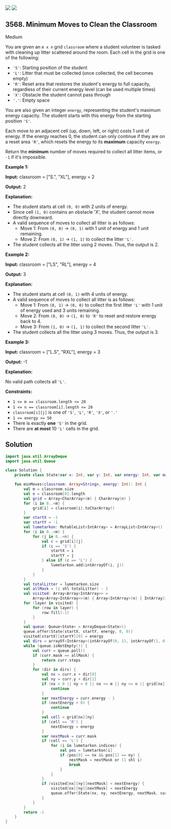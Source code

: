[![](https://img.shields.io/github/stars/javadev/LeetCode-in-Kotlin?label=Stars&style=flat-square)](https://github.com/javadev/LeetCode-in-Kotlin)
[![](https://img.shields.io/github/forks/javadev/LeetCode-in-Kotlin?label=Fork%20me%20on%20GitHub%20&style=flat-square)](https://github.com/javadev/LeetCode-in-Kotlin/fork)

## 3568\. Minimum Moves to Clean the Classroom

Medium

You are given an `m x n` grid `classroom` where a student volunteer is tasked with cleaning up litter scattered around the room. Each cell in the grid is one of the following:

*   `'S'`: Starting position of the student
*   `'L'`: Litter that must be collected (once collected, the cell becomes empty)
*   `'R'`: Reset area that restores the student's energy to full capacity, regardless of their current energy level (can be used multiple times)
*   `'X'`: Obstacle the student cannot pass through
*   `'.'`: Empty space

You are also given an integer `energy`, representing the student's maximum energy capacity. The student starts with this energy from the starting position `'S'`.

Each move to an adjacent cell (up, down, left, or right) costs 1 unit of energy. If the energy reaches 0, the student can only continue if they are on a reset area `'R'`, which resets the energy to its **maximum** capacity `energy`.

Return the **minimum** number of moves required to collect all litter items, or `-1` if it's impossible.

**Example 1:**

**Input:** classroom = ["S.", "XL"], energy = 2

**Output:** 2

**Explanation:**

*   The student starts at cell `(0, 0)` with 2 units of energy.
*   Since cell `(1, 0)` contains an obstacle 'X', the student cannot move directly downward.
*   A valid sequence of moves to collect all litter is as follows:
    *   Move 1: From `(0, 0)` → `(0, 1)` with 1 unit of energy and 1 unit remaining.
    *   Move 2: From `(0, 1)` → `(1, 1)` to collect the litter `'L'`.
*   The student collects all the litter using 2 moves. Thus, the output is 2.

**Example 2:**

**Input:** classroom = ["LS", "RL"], energy = 4

**Output:** 3

**Explanation:**

*   The student starts at cell `(0, 1)` with 4 units of energy.
*   A valid sequence of moves to collect all litter is as follows:
    *   Move 1: From `(0, 1)` → `(0, 0)` to collect the first litter `'L'` with 1 unit of energy used and 3 units remaining.
    *   Move 2: From `(0, 0)` → `(1, 0)` to `'R'` to reset and restore energy back to 4.
    *   Move 3: From `(1, 0)` → `(1, 1)` to collect the second litter `'L'`.
*   The student collects all the litter using 3 moves. Thus, the output is 3.

**Example 3:**

**Input:** classroom = ["L.S", "RXL"], energy = 3

**Output:** \-1

**Explanation:**

No valid path collects all `'L'`.

**Constraints:**

*   `1 <= m == classroom.length <= 20`
*   `1 <= n == classroom[i].length <= 20`
*   `classroom[i][j]` is one of `'S'`, `'L'`, `'R'`, `'X'`, or `'.'`
*   `1 <= energy <= 50`
*   There is exactly **one** `'S'` in the grid.
*   There are **at most** 10 `'L'` cells in the grid.

## Solution

```kotlin
import java.util.ArrayDeque
import java.util.Queue

class Solution {
    private class State(var x: Int, var y: Int, var energy: Int, var mask: Int, var steps: Int)

    fun minMoves(classroom: Array<String>, energy: Int): Int {
        val m = classroom.size
        val n = classroom[0].length
        val grid = Array<CharArray>(m) { CharArray(n) }
        for (i in 0..<m) {
            grid[i] = classroom[i].toCharArray()
        }
        var startX = -1
        var startY = -1
        val lumetarkon: MutableList<IntArray> = ArrayList<IntArray>()
        for (i in 0..<m) {
            for (j in 0..<n) {
                val c = grid[i][j]
                if (c == 'S') {
                    startX = i
                    startY = j
                } else if (c == 'L') {
                    lumetarkon.add(intArrayOf(i, j))
                }
            }
        }
        val totalLitter = lumetarkon.size
        val allMask = (1 shl totalLitter) - 1
        val visited: Array<Array<IntArray>> =
            Array<Array<IntArray>>(m) { Array<IntArray>(n) { IntArray(1 shl totalLitter) } }
        for (layer in visited) {
            for (row in layer) {
                row.fill(-1)
            }
        }
        val queue: Queue<State> = ArrayDeque<State>()
        queue.offer(State(startX, startY, energy, 0, 0))
        visited[startX][startY][0] = energy
        val dirs = arrayOf<IntArray>(intArrayOf(0, 1), intArrayOf(1, 0), intArrayOf(0, -1), intArrayOf(-1, 0))
        while (queue.isNotEmpty()) {
            val curr = queue.poll()
            if (curr.mask == allMask) {
                return curr.steps
            }
            for (dir in dirs) {
                val nx = curr.x + dir[0]
                val ny = curr.y + dir[1]
                if (nx < 0 || ny < 0 || nx >= m || ny >= n || grid[nx][ny] == 'X') {
                    continue
                }
                var nextEnergy = curr.energy - 1
                if (nextEnergy < 0) {
                    continue
                }
                val cell = grid[nx][ny]
                if (cell == 'R') {
                    nextEnergy = energy
                }
                var nextMask = curr.mask
                if (cell == 'L') {
                    for (i in lumetarkon.indices) {
                        val pos = lumetarkon[i]
                        if (pos[0] == nx && pos[1] == ny) {
                            nextMask = nextMask or (1 shl i)
                            break
                        }
                    }
                }
                if (visited[nx][ny][nextMask] < nextEnergy) {
                    visited[nx][ny][nextMask] = nextEnergy
                    queue.offer(State(nx, ny, nextEnergy, nextMask, curr.steps + 1))
                }
            }
        }
        return -1
    }
}
```